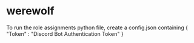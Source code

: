 # werewolf
To run the role assignments python file, create a config.json containing
{
    "Token" : "Discord Bot Authentication Token"
}

